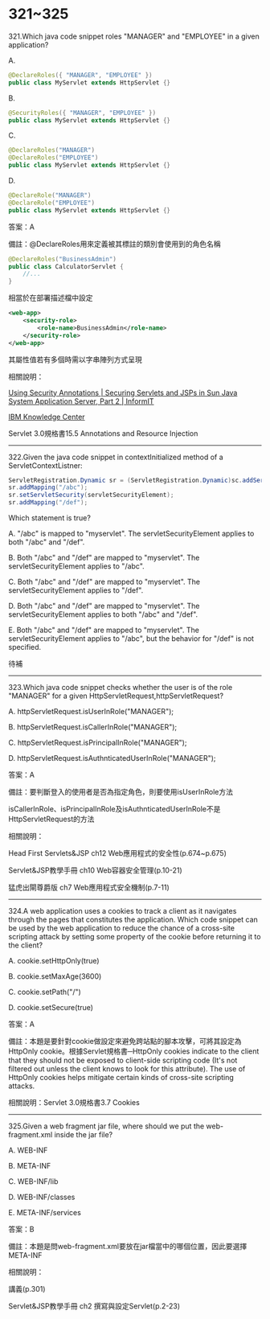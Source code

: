 321~325
========================

321.Which java code snippet roles "MANAGER" and "EMPLOYEE" in a given application?

A. 

```java
@DeclareRoles({ "MANAGER", "EMPLOYEE" })
public class MyServlet extends HttpServlet {}
```

B. 

```java
@SecurityRoles({ "MANAGER", "EMPLOYEE" })
public class MyServlet extends HttpServlet {}
```

C. 

```java
@DeclareRoles("MANAGER")
@DeclareRoles("EMPLOYEE")
public class MyServlet extends HttpServlet {}
```

D. 

```java
@DeclareRole("MANAGER")
@DeclareRole("EMPLOYEE")
public class MyServlet extends HttpServlet {}
```

<!--sec data-title="解析" data-id="section321_2" data-collapse=true ces-->
答案：A

備註：@DeclareRoles用來定義被其標註的類別會使用到的角色名稱

```java
@DeclareRoles("BusinessAdmin")
public class CalculatorServlet {
	//...
}
```

相當於在部署描述檔中設定

```xml
<web-app>
	<security-role>
		<role-name>BusinessAdmin</role-name>
	</security-role>
</web-app>

```

其屬性值若有多個時需以字串陣列方式呈現

相關說明：

[Using Security Annotations | Securing Servlets and JSPs in Sun Java System Application Server, Part 2 | InformIT](http://www.informit.com/articles/article.aspx?p=1334089&seqNum=2)

[IBM Knowledge Center](https://www.ibm.com/support/knowledgecenter/zh-tw/SSHR6W/com.ibm.websphere.wdt.doc/topics/csecuringejee.htm)

Servlet 3.0規格書15.5 Annotations and Resource Injection
<!--endsec-->

---
322.Given the java code snippet in contextInitialized method of a ServletContextListner:

```java
ServletRegistration.Dynamic sr = (ServletRegistration.Dynamic)sc.addServlet("myServlet", myServletClass);
sr.addMapping("/abc");
sr.setServletSecurity(servletSecurityElement); 
sr.addMapping("/def");
```

Which statement is true?

A. "/abc" is mapped to "myservlet". The servletSecurityElement applies to both "/abc" and "/def".

B. Both "/abc" and "/def" are mapped to "myservlet". The servletSecurityElement applies to "/abc".

C. Both "/abc" and "/def" are mapped to "myservlet". The servletSecurityElement applies to "/def".

D. Both "/abc" and "/def" are mapped to "myservlet". The servletSecurityElement applies to both "/abc" and "/def".

E. Both "/abc" and "/def" are mapped to "myservlet". The servletSecurityElement applies to "/abc", but the behavior for "/def" is not specified.

<!--sec data-title="解析" data-id="section322_2" data-collapse=true ces-->
待補
<!--endsec-->

---
323.Which java code snippet checks whether the user is of the role "MANAGER" for a given HttpServletRequest,httpServletRequest?

A. httpServletRequest.isUserInRole("MANAGER");

B. httpServletRequest.isCallerInRole("MANAGER");

C. httpServletRequest.isPrincipalInRole("MANAGER");

D. httpServletRequest.isAuthnticatedUserInRole("MANAGER");

<!--sec data-title="解析" data-id="section323_2" data-collapse=true ces-->
答案：A

備註：要判斷登入的使用者是否為指定角色，則要使用isUserInRole方法

isCallerInRole、isPrincipalInRole及isAuthnticatedUserInRole不是HttpServletRequest的方法

相關說明：

Head First Servlets&JSP ch12 Web應用程式的安全性(p.674~p.675)

Servlet&JSP教學手冊 ch10 Web容器安全管理(p.10-21)

猛虎出閘尊爵版 ch7 Web應用程式安全機制(p.7-11)
<!--endsec-->

---
324.A web application uses a cookies to track a client as it navigates through the pages that constitutes the
application. Which code snippet can be used by the web application to reduce the chance of a cross-site
scripting attack by setting some property of the cookie before returning it to the client?

A. cookie.setHttpOnly(true)

B. cookie.setMaxAge(3600)

C. cookie.setPath("/")

D. cookie.setSecure(true)

<!--sec data-title="解析" data-id="section324_2" data-collapse=true ces-->
答案：A

備註：本題是要針對cookie做設定來避免跨站點的腳本攻擊，可將其設定為HttpOnly cookie。根據Servlet規格書─HttpOnly cookies indicate to the client that they should not be exposed to client-side scripting code (It's not filtered out unless the client knows to look for this attribute). The use of HttpOnly cookies helps mitigate certain kinds of cross-site scripting attacks.

相關說明：Servlet 3.0規格書3.7 Cookies
<!--endsec-->

---
325.Given a web fragment jar file, where should we put the web-fragment.xml inside the jar file?

A. WEB-INF

B. META-INF

C. WEB-INF/lib

D. WEB-INF/classes

E. META-INF/services

<!--sec data-title="解析" data-id="section325_2" data-collapse=true ces-->
答案：B

備註：本題是問web-fragment.xml要放在jar檔當中的哪個位置，因此要選擇META-INF

相關說明：

講義(p.301)

Servlet&JSP教學手冊 ch2 撰寫與設定Servlet(p.2-23)
<!--endsec-->
